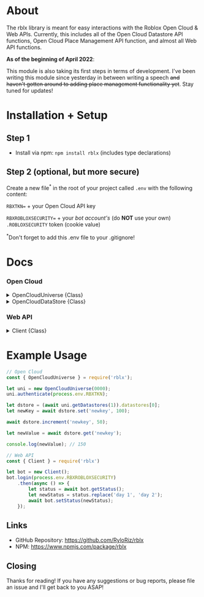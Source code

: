 # About

The rblx library is meant for easy interactions with the Roblox Open Cloud & Web APIs. Currently, this includes all of the Open Cloud Datastore API functions, Open Cloud Place Management API function, and almost all Web API functions.

**As of the beginning of April 2022**:

This module is also taking its first steps in terms of development. I've been writing this module since yesterday in between writing a speech ~~and haven't gotten around to adding place management functionality yet~~. Stay tuned for updates!

# Installation + Setup

## Step 1
* Install via npm: `npm install rblx` (includes type declarations)

## Step 2 (optional, but more secure)
Create a new file<sup>*</sup> in the root of your project called `.env` with the following content:

`RBXTKN=` + your Open Cloud API key

`RBXROBLOXSECURITY=` + your *bot account's* (do **NOT** use your own) `.ROBLOXSECURITY` token (cookie value)

<sup>*</sup>Don't forget to add this .env file to your .gitignore!
# Docs

### Open Cloud
<details>
<summary>OpenCloudUniverse {Class}</summary>

### `new OpenCloudUniverse(id: number)`
Creates a new OpenCloudUniverse object

### `OpenCloudUniverse.authenticate(apikey: string)`
Pass the API key through this function, or use the npm dotenv package and `process.env.RBXTKN` from above

### `OpenCloudUniverse.getDatastores(limit?: number, prefix?: string, cursor?: string)`
Return an object containing the previous page cursor, next page cursor, and datastore objects.

### `OpenCloudUniverse.save(placeId: number, pathToFile: string)`
Save the `rblx` file located at `pathToFile` to Roblox, therefore **not** publishing.

### `OpenCloudUniverse.publish(placeId: number, pathToFile: string)`
Publish the `rblx` file located at `pathToFile` to Roblox, therefore **also** saving to Roblox.
</details>

<details>
<summary>OpenCloudDataStore {Class}</summary>

### `new OpenCloudDataStore(uid: number, name: string, scope: string = "global")`
Creates a new OpenCloudDataStore class - THIS IS NOT MEANT TO BE CALLED MANUALLY

### `OpenCloudDataStore.authenticate(apikey: string)`
Authenticate the OpenCloudDataStore with your API key

### `OpenCloudDataStore.listKeys(limit?: number, allScopes?: boolean, prefix?: string, cursor?: string)`
Return an object containing the previous page cursor, next page cursor, and keys on the current page

### `OpenCloudDataStore.get(key: string)`
Get the value of a key

### `OpenCloudDataStore.set(key: string, value: any = null, exclusiveCreate?: boolean, matchVersion?: string)`
Set/update the value of a key

**NOTE:** You cannot use `exclusiveCreate` and `matchVersion` in the same request!

### `OpenCloudDataStore.increment(key: string, incrementBy: number = 1)`
Increment a value by `incrementBy` units

### `OpenCloudDataStore.delete(key: string)`
Delete a key from the OpenCloudDataStore

### `OpenCloudDataStore.listVersions(key: string, limit: number = 1, sortOrder: 'Ascending'|'Descending' = 'Ascending', cursor?: string, startTime?: string, endTime?: string)`
List all versions of a key (with versionIds for `get`ting)

**Note:** `startTime` and `endTime` must be ISO dates in UTC time!

### `OpenCloudDataStore.getVersion(key: string, versionId: string)`
Get the value of `key` at version `versionId`
</details>

### Web API

<details>
<summary>Client {Class}</summary>

### `new Client()`
Creates a new Client class

### `Client.login(token: string)`
Authenticate the Client with your .ROBLOSECURITY token (recommended: store in .env file)

### `Client.acceptRequest(userId: number)`
Accept a friend request from `userId`

### `Client.acceptTrade(tradeId: number)`
Accept a trade of id `tradeId`

### `Client.addFriend(userId: number)`
Send a friend request to `userId`

### `Client.block(userId: number)`
Block ❌ `userId`

### `Client.canTradeWith(userId: number)`
See if you can trade with `userId`

### `Client.claimOwnership(groupId: number)`
Claim ownership of group `groupId`

### `Client.counterTrade(tradeId: number, offers: TradeOffer[])`
Counter a trade of id `tradeId` with your `offers`

### `Client.declineAllRequests()`
Decline all friend requests

### `Client.declineRequest(userId: number)`
Decline a friend request from a single user of id `userId`

### `Client.declineTrade(tradeId: number)`
Decline trade of id `tradeId`

### `Client.getBirthdate()`
Get your account's birthdate

### `Client.getConsecutiveLoginDays()`
Get your account's (xbox) consecutive login days

### `Client.getDescription()`
Get your account's description

### `Client.getDisplayName()`
Get your account's display name

### `Client.getFriendCount()`
Get your account's friend count

### `Client.getFriendRequests()`
Get your account's friend requests

### `Client.getFriendRequestsCount()`
Get your account's number of friend requests

### `Client.getGender()`
Get your account's gender

### `Client.getLocale()`
Get your account's locale (language)

### `Client.getPhone()`
Get your account's phone number (if applicable)

### `Client.getPromotionChannels()`
Get your account's social links (if applicable)

### `Client.getStatus()`
Get your account's status

### `Client.getTrade(tradeId: number)`
Get a trade with id `tradeId`

### `Client.getTrades(tradeStatusType: TradeStatus = TradeStatus.Inbound)`
Get your account's trades

### `Client.getTradesCount(tradeStatusType: TradeStatus = TradeStatus.Inbound)`
Get your account's trades count

### `Client.getUserId()`
Get your account's user id

### `Client.getUsername()`
Get your account's username

### `Client.isFollowing(userId: number)`
Check if you are following `userId`

### `Client.removeFriend(userId: number)`
Remove friend with id `userId`

### `Client.removePrimaryGroup()`
Remove your primary group

### `Client.sendTrade(offers: TradeOffer[])`
Send trades (specify who in the form of an id in the `offers` parameter's options)

### `Client.setBirthdate(birthdate: Birthdate)`
Set your account's birthdate

### `Client.setDescription(description: string)`
Set your account's description

### `Client.setDisplayName(displayName: string)`
Set your account's display name

### `Client.setGender(gender: Gender)`
Set your account's gender

### `Client.setPrimaryGroup(groupId: number)`
Set your account's primary group to the group of id `groupId`

### `Client.setPromotionChannels(tbl: { [key: string]: string }, privacy: PromotionChannelPrivacy)`
Set your account's social links

### `Client.setStatus(status: string)`
Set your account's status

### `Client.unblock(userId: number)`
Unblock the user of id `userId`
</details>

# Example Usage

```javascript
// Open Cloud
const { OpenCloudUniverse } = require('rblx');

let uni = new OpenCloudUniverse(0000);
uni.authenticate(process.env.RBXTKN);

let dstore = (await uni.getDatastores(1)).datastores[0];
let newKey = await dstore.set('newkey', 100);

await dstore.increment('newkey', 50);

let newValue = await dstore.get('newkey');

console.log(newValue); // 150

// Web API
const { Client } = require('rblx')

let bot = new Client();
bot.login(process.env.RBXROBLOXSECURITY)
	.then(async () => {
		let status = await bot.getStatus();
		let newStatus = status.replace('day 1', 'day 2');
		await bot.setStatus(newStatus);
	});
```

## Links

* GitHub Repository: https://github.com/RyloRiz/rblx
* NPM: https://www.npmjs.com/package/rblx

## Closing

Thanks for reading! If you have any suggestions or bug reports, please file an issue and I'll get back to you ASAP!